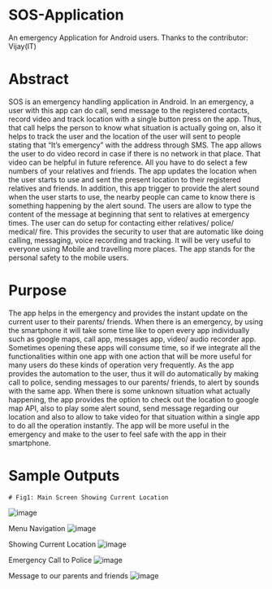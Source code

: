 # SOS-Application
An emergency Application for Android users. Thanks to the contributor: Vijay(IT)

# Abstract
  SOS is an emergency handling application in Android. In an emergency, a user with this app can do call, send message to the registered contacts, record video and track location with a single button press on the app.  Thus, that call helps the person to know what situation is actually going on, also it helps to track the user and the location of the user will sent to people stating that “It’s emergency” with the address through SMS.  The app allows the user to do video record in case if there is no network in that place. That video can be helpful in future reference. All you have to do select a few numbers of your relatives and friends.
	The app updates the location when the user starts to use and sent the present location to their registered relatives and friends. In addition, this app trigger to provide the alert sound when the user starts to use, the nearby people can came to know there is something happening by the alert sound. 
	The users are allow to type the content of the message at beginning that sent to relatives at emergency times. The user can do setup for contacting either relatives/ police/ medical/ fire. This provides the security to user that are automatic like doing calling, messaging, voice recording and tracking. It will be very useful to everyone using Mobile and travelling more places. The app stands for the personal safety to the mobile users.

# Purpose
  The app helps in the emergency and provides the instant update on the current user to their parents/ friends. When there is an emergency, by using the smartphone it will take some time like to open every app individually such as google maps, call app, messages app, video/ audio recorder app. Sometimes opening these apps will consume time, so if we integrate all the functionalities within one app with one action that will be more useful for many users do these kinds of operation very frequently. As the app provides the automation to the user, thus it will do automatically by making call to police, sending messages to our parents/ friends, to alert by sounds with the same app.
	When there is some unknown situation what actually happening, the app provides the option to check out the location to google map API, also to play some alert sound, send message regarding our location and also to allow to take video for that situation within a single app to do all the operation instantly. The app will be more useful in the emergency and make to the user to feel safe with the app in their smartphone.
# Sample Outputs
	# Fig1: Main Screen Showing Current Location
![image](https://user-images.githubusercontent.com/29236082/67164960-5c920800-f39d-11e9-8153-72cc6397e27d.png)

Menu Navigation
![image](https://user-images.githubusercontent.com/29236082/67164965-6fa4d800-f39d-11e9-851d-6aa5b68a160a.png)

Showing Current Location
![image](https://user-images.githubusercontent.com/29236082/67164970-73385f00-f39d-11e9-89c9-5adcfe68c82a.png)

Emergency Call to Police
![image](https://user-images.githubusercontent.com/29236082/67164985-a7ac1b00-f39d-11e9-800f-1a668df5734e.png)

Message to our parents and friends
![image](https://user-images.githubusercontent.com/29236082/67164993-bb578180-f39d-11e9-86c1-40d3982d5c22.png)
